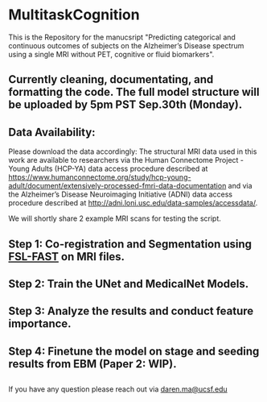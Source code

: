 # MultitaskCognition

This is the Repository for the manucsript "Predicting categorical and continuous outcomes of subjects on the Alzheimer’s Disease spectrum using a single MRI without PET, cognitive or fluid biomarkers".

## Currently cleaning, documentating, and formatting the code. The full model structure will be uploaded by 5pm PST Sep.30th (Monday).

## Data Availability:
Please download the data accordingly:
The structural MRI data used in this work are available to researchers via the Human Connectome Project - Young Adults (HCP-YA) data access procedure described at https://www.humanconnectome.org/study/hcp-young-adult/document/extensively-processed-fmri-data-documentation and via the Alzheimer’s Disease Neuroimaging Initiative (ADNI) data access procedure described at http://adni.loni.usc.edu/data-samples/accessdata/.

We will shortly share 2 example MRI scans for testing the script.

## Step 1: Co-registration and Segmentation using [FSL-FAST](https://web.mit.edu/fsl_v5.0.10/fsl/doc/wiki/FAST.html) on MRI files.


## Step 2: Train the UNet and MedicalNet Models.

## Step 3: Analyze the results and conduct feature importance.

## Step 4: Finetune the model on stage and seeding results from EBM (Paper 2: WIP).



##
If you have any question please reach out via daren.ma@ucsf.edu
